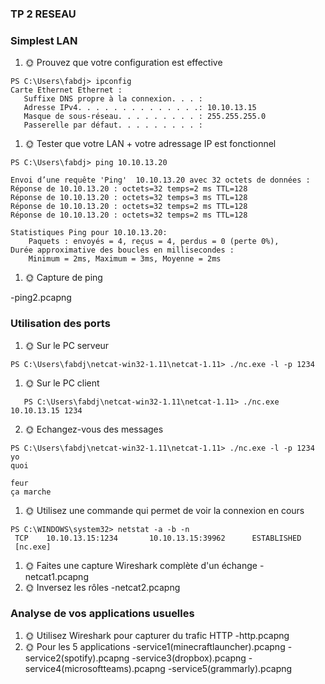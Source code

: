 ### TP 2 RESEAU ###
### Simplest LAN ###
1) 🌞 Prouvez que votre configuration est effective

```
PS C:\Users\fabdj> ipconfig
Carte Ethernet Ethernet :
   Suffixe DNS propre à la connexion. . . :
   Adresse IPv4. . . . . . . . . . . . . .: 10.10.13.15
   Masque de sous-réseau. . . . . . . . . : 255.255.255.0
   Passerelle par défaut. . . . . . . . . :
```

1) 🌞 Tester que votre LAN + votre adressage IP est fonctionnel

```
PS C:\Users\fabdj> ping 10.10.13.20

Envoi d’une requête 'Ping'  10.10.13.20 avec 32 octets de données :
Réponse de 10.10.13.20 : octets=32 temps=2 ms TTL=128
Réponse de 10.10.13.20 : octets=32 temps=3 ms TTL=128
Réponse de 10.10.13.20 : octets=32 temps=2 ms TTL=128
Réponse de 10.10.13.20 : octets=32 temps=2 ms TTL=128

Statistiques Ping pour 10.10.13.20:
    Paquets : envoyés = 4, reçus = 4, perdus = 0 (perte 0%),
Durée approximative des boucles en millisecondes :
    Minimum = 2ms, Maximum = 3ms, Moyenne = 2ms
```

1) 🌞 Capture de ping

-ping2.pcapng

### Utilisation des ports ###
1) 🌞 Sur le PC serveur

```
PS C:\Users\fabdj\netcat-win32-1.11\netcat-1.11> ./nc.exe -l -p 1234
```

1) 🌞 Sur le PC client

```
   PS C:\Users\fabdj\netcat-win32-1.11\netcat-1.11> ./nc.exe 10.10.13.15 1234
```

2) 🌞 Echangez-vous des messages

```
PS C:\Users\fabdj\netcat-win32-1.11\netcat-1.11> ./nc.exe -l -p 1234
yo
quoi

feur
ça marche
```

1) 🌞 Utilisez une commande qui permet de voir la connexion en cours

```
PS C:\WINDOWS\system32> netstat -a -b -n
 TCP    10.10.13.15:1234       10.10.13.15:39962      ESTABLISHED
 [nc.exe]
```

1) 🌞 Faites une capture Wireshark complète d'un échange
   -netcat1.pcapng
2) 🌞 Inversez les rôles
   -netcat2.pcapng
### Analyse de vos applications usuelles ###
1) 🌞 Utilisez Wireshark pour capturer du trafic HTTP
   -http.pcapng
2) 🌞 Pour les 5 applications
   -service1(minecraftlauncher).pcapng
   -service2(spotify).pcapng
   -service3(dropbox).pcapng
   -service4(microsoftteams).pcapng
   -service5(grammarly).pcapng
